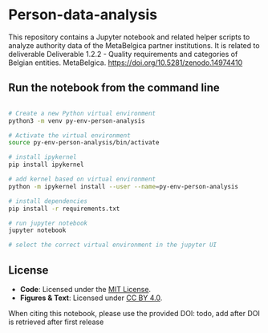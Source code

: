 # Person-data-analysis
This repository contains a Jupyter notebook and related helper scripts to analyze authority data of the MetaBelgica partner institutions. It is related to deliverable Deliverable 1.2.2 - Quality requirements and categories of Belgian entities. MetaBelgica. https://doi.org/10.5281/zenodo.14974410  

## Run the notebook from the command line

```bash

# Create a new Python virtual environment
python3 -m venv py-env-person-analysis

# Activate the virtual environment
source py-env-person-analysis/bin/activate

# install ipykernel
pip install ipykernel

# add kernel based on virtual environment
python -m ipykernel install --user --name=py-env-person-analysis

# install dependencies
pip install -r requirements.txt

# run jupyter notebook
jupyter notebook

# select the correct virtual environment in the jupyter UI

```

## License

- **Code**: Licensed under the [MIT License](LICENSE).
- **Figures & Text**: Licensed under [CC BY 4.0](https://creativecommons.org/licenses/by/4.0).

When citing this notebook, please use the provided DOI: todo, add after DOI is retrieved after first release
